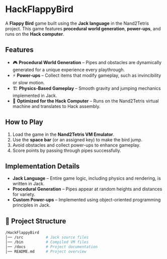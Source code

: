 # HackFlappyBird  

A **Flappy Bird** game built using the **Jack language** in the Nand2Tetris project. This game features **procedural world generation**, **power-ups**, and runs on the **Hack computer**.  

## Features  

- 🎮 **Procedural World Generation** – Pipes and obstacles are dynamically generated for a unique experience every playthrough.  
- ⚡ **Power-ups** – Collect items that modify gameplay, such as invincibility or slow motion.  
- 🏗️ **Physics-Based Gameplay** – Smooth gravity and jumping mechanics implemented in Jack.  
- 💾 **Optimized for the Hack Computer** – Runs on the Nand2Tetris virtual machine and translates to Hack assembly.  

## How to Play  

1. Load the game in the **Nand2Tetris VM Emulator**.  
2. Use the **space bar** (or an assigned key) to make the bird jump.  
3. Avoid obstacles and collect power-ups to enhance gameplay.  
4. Score points by passing through pipes successfully.  

## Implementation Details  

- **Jack Language** – Entire game logic, including physics and rendering, is written in Jack.  
- **Procedural Generation** – Pipes appear at random heights and distances for variety.  
- **Custom Power-ups** – Implemented using object-oriented programming principles in Jack.  

## 📂 Project Structure  

```bash
/HackFlappyBird
│── /src          # Jack source files
│── /bin          # Compiled VM files
│── /docs         # Project documentation
│── README.md     # Project overview

